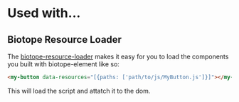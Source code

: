 # Used with...

## Biotope Resource Loader
The [biotope-resource-loader](https://github.com/biotope/biotope-resource-loader) makes it easy for you to load the components you built with biotope-element like so:
```html
<my-button data-resources="[{paths: ['path/to/js/MyButton.js']}]"></my-button>
```
This will load the script and attatch it to the dom.
